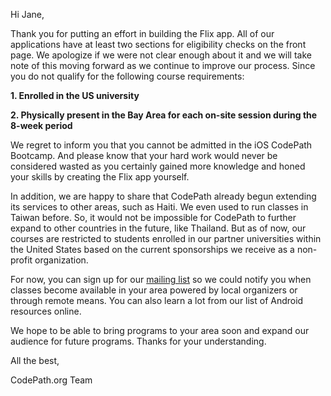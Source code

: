 Hi Jane,

Thank you for putting an effort in building the Flix app. All of our applications have at least two sections for eligibility checks on the front page. We apologize if we were not clear enough about it and we will take note of this moving forward as we continue to improve our process. Since you do not qualify for the following course requirements:

**1. 	Enrolled in the US university**

**2. 	Physically present in the Bay Area for each on-site session during the 8-week period**

We regret to inform you that you cannot be admitted in the iOS CodePath Bootcamp. And please know that your hard work would never be considered wasted as you certainly gained more knowledge and honed your skills by creating the Flix app yourself.

In addition, we are happy to share that CodePath already begun extending its services to other areas, such as Haiti. We even used to run classes in Taiwan before. So, it would not be impossible for CodePath to further expand to other countries in the future, like Thailand. But as of now, our courses are restricted to students enrolled in our partner universities within the United States based on the current sponsorships we receive as a non-profit organization.

For now, you can sign up for our [mailing list](https://share.hsforms.com/1eg_EOoQpR4ObU4s8fUES2Q36gst) so we could notify you when classes become available in your area powered by local organizers or through remote means. You can also learn a lot from our list of Android resources online.

We hope to be able to bring programs to your area soon and expand our audience for future programs. Thanks for your understanding.

All the best,

CodePath.org Team
